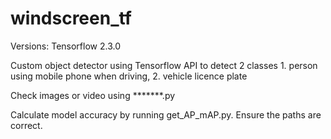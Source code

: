 # windscreen_tf

Versions:
Tensorflow 2.3.0


Custom object detector using Tensorflow API to detect 2 classes 1. person using mobile phone when driving, 2. vehicle licence plate

Check images or video using *******.py

Calculate model accuracy by running get_AP_mAP.py. Ensure the paths are correct.
